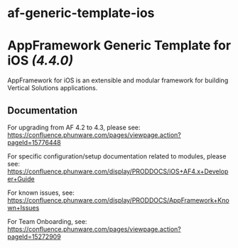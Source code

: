 # af-generic-template-ios
AppFramework Generic Template for iOS *(4.4.0)*
===================

AppFramework for iOS is an extensible and modular framework for building Vertical Solutions applications.


Documentation
----------------------------
For upgrading from AF 4.2 to 4.3, please see: https://confluence.phunware.com/pages/viewpage.action?pageId=15776448

For specific configuration/setup documentation related to modules, please see:  https://confluence.phunware.com/display/PRODDOCS/iOS+AF4.x+Developer+Guide

For known issues, see: https://confluence.phunware.com/display/PRODDOCS/AppFramework+Known+Issues

For Team Onboarding, see: https://confluence.phunware.com/pages/viewpage.action?pageId=15272909
